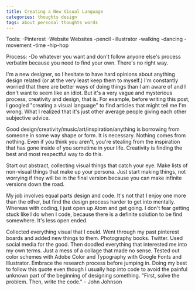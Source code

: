 ```yaml
---
title: Creating a New Visual Language
categories: thoughts design
tags: about personal thoughts words
---
```


Tools:
-Pinterest
-Website Websites
-pencil
-illustrator
-walking
-dancing
-movement
-time
-hip-hop

Process:
-Do whatever you want and don't follow anyone else's process verbatim because you need to find your own. There's no right way.

I'm a new designer, so I hesitate to have hard opinions about anything design related (or at the very least keep them to myself.) I'm constantly worried that there are better ways of doing things than I am aware of and I don't want to seem like an idiot. But it's a very vague and mysterious process, creativity and design, that is. For example, before writing this post, I googled "creating a visual language" to find articles that might tell me I'm wrong. What I realized that it's just other average people giving each other subjective advice.

Good design/creativity/music/art/inspiration/anything is borrowing from someone in some way shape or form. It is necessary. Nothing comes from nothing. Even if you think you aren't, you're stealing from the inspiration that has gone inside of you sometime in your life. Creativity is finding the best and most respectful way to do this.

Start out abstract, collecting visual things that catch your eye. Make lists of non-visual things that make up your persona. Just start making things, not worrying if they will be in the final version because you can make infinite versions down the road.

My job involves equal parts design and code. It's not that I enjoy one more than the other, but find the design process harder to get into mentally. Whereas with coding, I just open up Atom and get going. I don't fear getting stuck like I do when I code, because there is a definite solution to be find somewhere. It's less open ended.

Collected everything visual that I could. Went through my past pinterest boards and added new things to them. Photography books. Twitter. Used social media for the good. Then doodled everything that interested me into my own terms. Just a mess of a collage that made no sense. Tested out color schemes with Adobe Color and Typography with Google Fonts and Illustrator. Embrace the research process before jumping in. Doing my best to follow this quote even though I usually hop into code to avoid the painful unknown part of the beginning of designing something. "First, solve the problem. Then, write the code." - John Johnson
